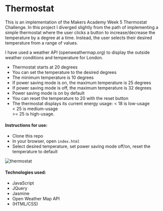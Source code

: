 # Thermostat

This is an implementation of the Makers Academy Week 5 Thermostat Challenge. In this project I diverged slightly from the path of implementing a simple thermostat where the user clicks a button to increase/decrease the temperature by a degree at a time. Instead, the user selects their desired temperature from a range of values.  
  
I have used a weather API (openweathermap.org) to display the outside weather conditions and temperature for London.

* Thermostat starts at 20 degrees
* You can set the temperature to the desired degrees
* The minimum temperature is 10 degrees
* If power saving mode is on, the maximum temperature is 25 degrees
* If power saving mode is off, the maximum temperature is 32 degrees
* Power saving mode is on by default
* You can reset the temperature to 20 with the reset button
* The thermostat displays its current energy usage:
< 18 is low-usage  
< 25 is medium-usage  
\>= 25 is high-usage.

#### Instructions for use:
- Clone this repo
- In your browser, open ```index.html```
- Select desired temperature, set power saving mode off/on,  reset the temperature to default

![thermostat](https://github.com/rorymcgit/thermostat-JavaScript/blob/master/Thermostat_highusage.png)

#### Technologies used:
- JavaScript
- JQuery
- Jasmine
- Open Weather Map API
- (HTML/CSS)
